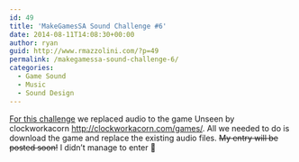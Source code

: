 ```yaml
---
id: 49
title: 'MakeGamesSA Sound Challenge #6'
date: 2014-08-11T14:08:30+00:00
author: ryan
guid: http://www.rmazzolini.com/?p=49
permalink: /makegamessa-sound-challenge-6/
categories:
  - Game Sound
  - Music
  - Sound Design
---
```

[For this challenge](http://www.makegamessa.com/discussion/2314/sound-challenge-competition-6-unseen) we replaced audio to the game Unseen by clockworkacorn <http://clockworkacorn.com/games/>. All we needed to do is download the game and replace the existing audio files. <del>My entry will be posted soon!</del> <del></del>I didn&#8217;t manage to enter 🙁<del><br /> </del>